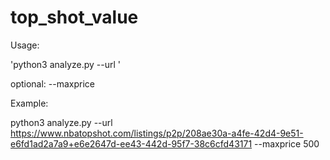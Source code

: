# top_shot_value

Usage: 



'python3 analyze.py --url <URL of moment listing>'

optional: --maxprice <max price you are willing to spend>



Example:



python3 analyze.py --url https://www.nbatopshot.com/listings/p2p/208ae30a-a4fe-42d4-9e51-e6fd1ad2a7a9+e6e2647d-ee43-442d-95f7-38c6cfd43171 --maxprice 500
